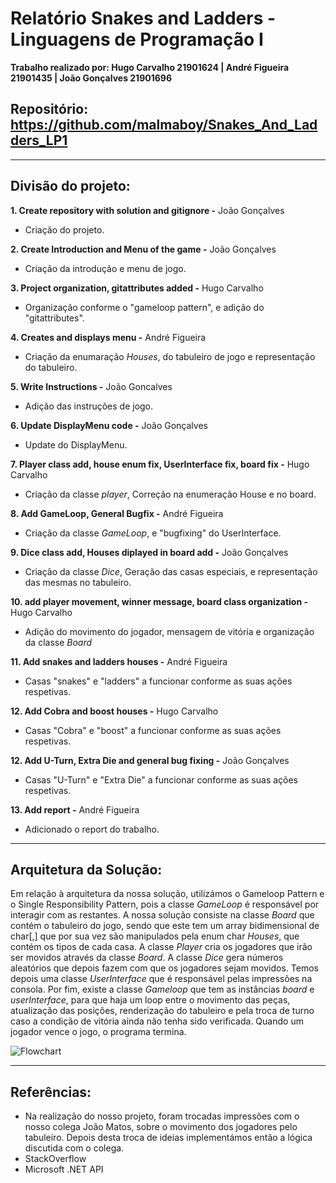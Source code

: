 # Relatório Snakes and Ladders - Linguagens de Programação I
**Trabalho realizado por: Hugo Carvalho 21901624 | André Figueira 21901435 | João Gonçalves 21901696**
## Repositório: https://github.com/malmaboy/Snakes_And_Ladders_LP1
---

## Divisão do projeto:

**1. Create repository with solution and gitignore -** João Gonçalves
   - Criação do projeto.

**2. Create Introduction and Menu of the game -** João Gonçalves
   - Criação da introdução e menu de jogo.

**3. Project organization, gitattributes added -** Hugo Carvalho
   - Organização conforme o "gameloop pattern", e adição do "gitattributes".


**4. Creates and displays menu -** André Figueira
   - Criação da enumaração *Houses*, do tabuleiro de jogo e representação do tabuleiro.

**5. Write Instructions -** João Goncalves
   - Adição das instruções de jogo.

**6. Update DisplayMenu code -** João Gonçalves
   - Update do DisplayMenu.

**7. Player class add, house enum fix, UserInterface fix, board fix -** Hugo Carvalho
   - Criação da classe *player*, Correção na enumeração House e no board.

**8. Add GameLoop, General Bugfix -** André Figueira
   - Criação da classe *GameLoop*, e "bugfixing" do UserInterface.

**9. Dice class add, Houses diplayed in board add -** João Gonçalves
   - Criação da classe *Dice*, Geração das casas especiais, e representação das mesmas no tabuleiro.

**10. add player movement, winner message, board class organization -** Hugo Carvalho
   - Adição do movimento do jogador, mensagem de vitória e organização da classe *Board*

**11. Add snakes and ladders houses -** André Figueira
   - Casas "snakes" e "ladders" a funcionar conforme as suas ações respetivas.

**12. Add Cobra and boost houses -** Hugo Carvalho
   - Casas "Cobra" e "boost" a funcionar conforme as suas ações respetivas.

**12. Add U-Turn, Extra Die and general bug fixing -** João Gonçalves
   - Casas "U-Turn" e "Extra Die" a funcionar conforme as suas ações respetivas.

**13. Add report -** André Figueira
   - Adicionado o report do trabalho.
---

## Arquitetura da Solução:
Em relação à arquitetura da nossa solução, utilizámos o Gameloop Pattern e o Single Responsibility Pattern, pois a classe *GameLoop* é responsável por interagir com as restantes. A nossa solução consiste na classe *Board* que contém o tabuleiro do jogo, sendo que este tem um array bidimensional de char[,]  que por sua vez são manipulados pela enum char *Houses*,  que contém os tipos de cada casa. A classe *Player* cria os jogadores que irão ser movidos através da classe *Board*. A classe *Dice* gera números aleatórios que depois fazem com que os jogadores sejam movidos. Temos depois uma classe *UserInterface* que é responsável pelas impressões na consola. Por fim, existe a classe *Gameloop* que tem as instâncias *board* e *userInterface*, para que haja um loop entre o movimento das peças, atualização das posições, renderização do tabuleiro e pela troca de turno caso a condição de vitória ainda não tenha sido verificada. Quando um jogador vence o jogo, o programa termina.

![Flowchart](flowchart.png)

---

## Referências:

- Na realização do nosso projeto, foram trocadas impressões com o nosso colega João Matos, sobre o movimento dos jogadores pelo tabuleiro. Depois desta troca de ideias implementámos então a lógica discutida com o colega.
- StackOverflow
- Microsoft .NET API